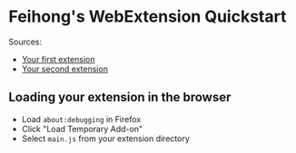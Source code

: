 # Feihong's WebExtension Quickstart

Sources:

- [Your first extension](https://developer.mozilla.org/en-US/Add-ons/WebExtensions/Your_first_WebExtension)
- [Your second extension](https://developer.mozilla.org/en-US/Add-ons/WebExtensions/Your_second_WebExtension)

## Loading your extension in the browser

- Load `about:debugging` in Firefox
- Click "Load Temporary Add-on"
- Select `main.js` from your extension directory
